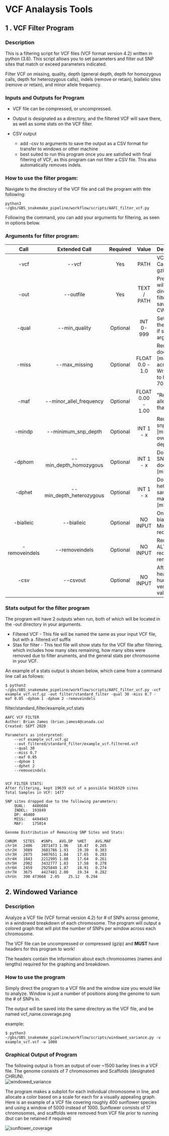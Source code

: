 # VCF Analaysis Tools

## **1 . VCF Filter Program**

### **Description**
This is a filtering script for VCF files (VCF format version 4.2) written in python (3.6).  This script allows you to set parameters and filter out SNP sites that match or exceed parameters indicated. 

Filter VCF on missing, quality, depth (general depth, depth for homozygous calls, depth for heterozygous calls), indels (remove or retain), biallelic sites (remove or retain), and minor allele frequency.

### **Inputs and Outputs for Program**

- VCF file can be compressed, or uncompressed.  

- Output is designated as a directory, and the filtered VCF will save there, as well as some stats on the VCF filter.

- CSV output  
    - add -csv to arguments to save the output as a CSV format for transfer to windows or other machine
    - best suited to run this program once you are satisfied with final filtering of VCF, as this program can not filter a CSV file. This also automatically removes indels.


### **How to use the filter progam:**
Navigate to the directory of the VCF file and call the program with thte following:

```
python3 ~/gbs/GBS_snakemake_pipeline/workflow/scripts/AAFC_filter_vcf.py 
```
Following the command, you can add your arguments for filtering, as seen in options below.


### **Arguments for filter program:**
| Call | Extended Call | Required | Value | Description |
| :--: | :----: | :-----: | :----------: | :--------------- |
| -vcf | --vcf | Yes | PATH | VCF file you want to filter.  Can be compressed with gzip or uncompressed |
| -out | --outfile | Yes | TEXT / PATH | Prefix for this filter, this will be the name of a new directory where the filtered VCF file will be saved (relative to path of CWD) |
| -qual | --min_quality | Optional | INT 0-999 | Set the QUAL minimum for the SNP site, remove SNP if score is below [qual] argument |
| -miss | --max_missing | Optional | FLOAT 0.0 - 1.0 | Remove SNP site if site doesn't have AT LEAST [max_missing] calls across all samples in site. Written as % of samples to have a call ie. 0.7 == 70% of samples with call) |
| -maf | --minor_allel_frequency | Optional | FLOAT 0.00 - 1.00 | "Remove SNP site if minor allele frequency is LOWER than [minor_allele_freq] |
| -mindp | --minimum_snp_depth | Optional | INT 1 - x | Remove SNP site when snp depth is BELOW [minimimum_snp_depth], over_rides homo/het depth if higher |
| -dphom | --min_depth_homozygous | Optional | INT 1 - x | Do not count homozygous SNP for sample if depth doesn't match or exceed [min_depth_homozygous] |
| -dphet | --min_depth_heterozygous | Optional | INT 1 - x | Do not count heterozygous SNP for sample if depth doesn't match or exceed [min_depth_heterozygous] |
| -bialleic | --bialleic | Optional | NO INPUT | Only keep sites that are biallelic (Max Alleles = 2, Min Alleles = 2). No value required after [-biallelic] |
| -removeindels | --removeindels | Optional | NO INPUT | Remove SNP site if REF or ALT is an indel. No value required after [-removeindels] |
| -csv | --csvout | Optional | NO INPUT | After filtering, remove headers and return a human readable CSV version of the VCF. No value required after [-csv] |

### **Stats output for the filter program**
The program will have 2 outputs when run, both of which will be located in the -out directory in your arguments.

- Filtered VCF - This file will be named the same as your input VCF file, but with a .filtered.vcf suffix
- Stas for filter - This text file will show stats for the VCF file after filtering, which includes how many sites remaining, how many sites were removed due to filter aruments, and the general stats per chromosome in your VCF.  

An example of a stats output is shown below, which came from a command line call as follows:

```
$ python3 ~/gbs/GBS_snakemake_pipeline/workflow/scripts/AAFC_filter_vcf.py -vcf example_vcf.vcf.gz -out filter/standard_filter -qual 30 -miss 0.7 - maf 0.05 -dphom 1 -dphom 2 -removeindels
```
filter/standard_filter/example_vcf.stats
```
AAFC VCF FILTER
Author: Brian James (brian.james4@canada.ca)
Created: SEPT 2020

Parameters as interpreted:
	--vcf example_vcf.vcf.gz
	--out filtered/standard_filter/example_vcf.filtered.vcf
	--qual 30
	--miss 0.7
	--maf 0.05
	--dphom 1
	--dphet 2
	--removeindels
	

VCF FILTER STATS:
After filtering, kept 19639 out of a possible 9416529 sites
Total Samples in VCF: 1477

SNP sites dropped due to the following parameters:
	QUAL:	4486604
	INDEL:	193849
	DP:	46480
	MISS:	4494943
	MAF:	175014

Genome Distribution of Remaining SNP Sites and Stats:

CHROM	SITES	#SNPs	AVG.DP	%HET	AVG.MAF
chr1H	2406	2871473	1.96	18.47	0.285
chr2H	3089	3681786	1.93	19.30	0.303
chr3H	2875	3407651	1.84	17.65	0.283
chr4H	1843	2212995	1.88	17.64	0.261
chr5H	2902	3432777	1.83	17.58	0.278
chr6H	2459	2925840	1.87	18.91	0.274
chr7H	3675	4427481	2.00	19.34	0.282
chrUn	390	473668	2.05	25.12	0.294            
```

## **2. Windowed Variance**

### **Description**
Analyze a VCF file (VCF format version 4.2) for # of SNPs across genome, in a windowed breakdown of each chromosome. The program will output a colored graph that will plot the number of SNPs per window across each chromosome.

The VCF file can be uncompressed or compressed (gzip) and **MUST** have headers for this program to work!

The headers contain the information about each chromosomes (names and lengths) required for the graphing and breakdown. 

### **How to use the program**
Simply direct the program to a VCF file and the window size you would like to analyze.  Window is just a number of positions along the genome to sum the # of SNPs in.  

The output will be saved into the same directory as the VCF file, and be named vcf_name.coverage.png

example:
```
$ python3 ~/gbs/GBS_snakemake_pipeline/workflow/scripts/windowed_variance.py -v example_vcf.vcf -w 1000
```

### Graphical Output of Program
The following output is from an output of over ~1500 barley lines in a VCF file. The genome consists of 7 chromosomes and Scaffolds (designated CHRUN).  
![windowed_variance](https://github.com/elderberry-smells/GBS_snakemake_pipeline/blob/master/workflow/resources/images/example_VCF_coverage.png?raw=true)

The program makes a subplot for each individual chromosome in line, and allocate a color based on a scale for each for a visually appealing graph.  Here is an example of a VCF file covering roughly 400 sunflower species and using a window of 5000 instead of 1000.  Sunflower consists of 17 chromosomes, and scaffolds were removed from VCF file prior to running (but can be retained if required)

![sunflower_coverage](https://github.com/elderberry-smells/GBS_snakemake_pipeline/blob/master/workflow/resources/images/example_sunflower_coverage.png?raw=true)
